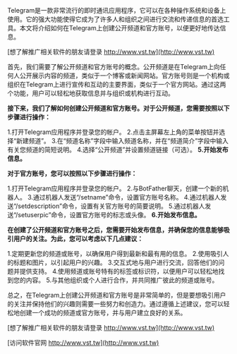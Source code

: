 Telegram是一款非常流行的即时通讯应用程序，它可以在各种操作系统和设备上使用。它的强大功能使得它成为了许多人和组织之间进行交流和传递信息的首选工具。本文将介绍如何在Telegram上创建公开频道和官方账号，以便更好地传达信息。

[想了解推广相关软件的朋友请登录 http://www.vst.tw](http://www.vst.tw)

首先，我们需要了解公开频道和官方账号的概念。公开频道是在Telegram上向任何人公开展示内容的频道，类似于一个博客或新闻网站。官方账号则是一个机构或组织在Telegram上进行宣传和互动的主要界面，类似于一个官方网站。通过这两个功能，用户可以轻松地获取信息并与组织或机构进行互动。

**接下来，我们了解如何创建公开频道和官方账号。对于公开频道，您需要按照以下步骤进行操作：**

1.打开Telegram应用程序并登录您的帐户。
2.点击主屏幕左上角的菜单按钮并选择“新建频道”。
3.在“频道名称”字段中输入频道名称，并在“频道简介”字段中输入有关您频道的简短说明。
4.选择“公开频道”并设置频道链接（可选）。
**5.开始发布信息。**

**对于官方账号，您可以按照以下步骤进行操作：**

1.打开Telegram应用程序并登录您的帐户。
2.与BotFather聊天，创建一个新的机器人。
3.通过机器人发送“/setname”命令，设置官方账号名称。
4.通过机器人发送“/setdescription”命令，设置有关官方账号的简要说明。
5.通过机器人发送“/setuserpic”命令，设置官方账号的标志或头像。
**6.开始发布信息。**

**在创建了公开频道和官方账号之后，您需要开始发布信息，并确保您的信息能够吸引用户的关注。为此，您可以考虑以下几点建议：**

1.定期更新您的频道或账号，以确保用户得到最新和最有用的信息。
2.使用吸引人的标题和图片，以引起用户的兴趣。
3.交互式地与用户进行交流，回答他们的问题并提供支持。
4.使用频道或账号特有的标签或标识符，以便用户可以轻松地找到您的内容。
5.与其他组织或个人进行合作，并共同推广彼此的频道或账号。

总之，在Telegram上创建公开频道和官方账号是非常简单的，但是要想吸引用户的关注并保持他们的兴趣则需要一些努力和创造力。通过遵循上述建议，您可以轻松地创建一个成功的频道或官方账号，并与用户建立良好的关系。

[想了解推广相关软件的朋友请登录 http://www.vst.tw](http://www.vst.tw)


[访问软件官网 http://www.vst.tw](http://www.vst.tw)
